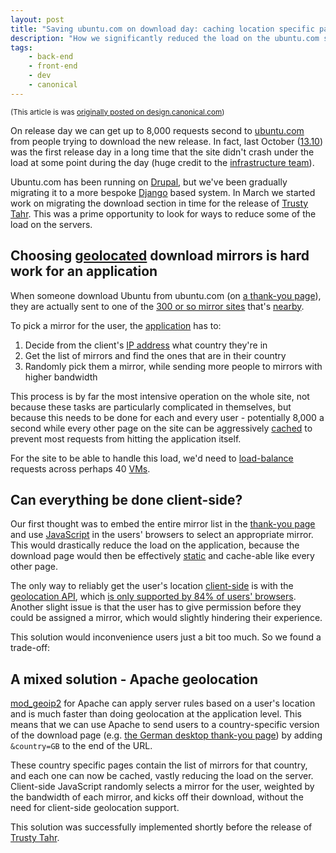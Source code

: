 ```yaml
---
layout: post
title: "Saving ubuntu.com on download day: caching location specific pages"
description: "How we significantly reduced the load on the ubuntu.com servers by caching location-specific download pages."
tags:
    - back-end
    - front-end
    - dev
    - canonical
---
```


<small>(This article is was <a href="http://design.canonical.com/2014/08/saving-ubuntu-com-on-download-day-caching-location-specific-pages/">originally posted on design.canonical.com</a>)</small>

On release day we can get up to 8,000 requests second to [ubuntu.com](http://ubuntu.com) from people trying to download the new release. In fact, last October ([13.10](http://en.wikipedia.org/wiki/Ubuntu_13.10_Saucy_Salamander#Ubuntu_13.10_.28Saucy_Salamander.29)) was the first release day in a long time that the site didn't crash under the load at some point during the day (huge credit to the [infrastructure team](http://www.ubuntu.com/management/ubuntu-advantage)).

Ubuntu.com has been running on [Drupal](http://drupal.org), but we've been gradually migrating it to a more bespoke [Django](http://django.org) based system. In March we started work on migrating the download section in time for the release of [Trusty Tahr](http://en.wikipedia.org/wiki/List_of_Ubuntu_releases#Ubuntu_14.04_LTS_.28Trusty_Tahr.29). This was a prime opportunity to look for ways to reduce some of the load on the servers.

Choosing [geolocated](http://en.wikipedia.org/wiki/Geolocation) download mirrors is hard work for an application
---

When someone download Ubuntu from ubuntu.com (on [a thank-you page](http://ubuntu.com/download/desktop/thank-you)), they are actually sent to one of the [300 or so mirror sites](https://launchpad.net/ubuntu/+cdmirrors) that's [nearby](http://en.wikipedia.org/wiki/Geolocation).

To pick a mirror for the user, the [application](https://en.wikipedia.org/wiki/Web_application) has to:

1. Decide from the client's [IP address](http://en.wikipedia.org/wiki/Ip_address) what country they're in
2. Get the list of mirrors and find the ones that are in their country
3. Randomly pick them a mirror, while sending more people to mirrors with higher bandwidth

This process is by far the most intensive operation on the whole site, not because these tasks are particularly complicated in themselves, but because this needs to be done for each and every user - potentially 8,000 a second while every other page on the site can be aggressively [cached](https://en.wikipedia.org/wiki/Cache_(computing)) to prevent most requests from hitting the application itself.

For the site to be able to handle this load, we'd need to [load-balance](https://en.wikipedia.org/wiki/Load_balancing_(computing)) requests across perhaps 40 [VMs](https://en.wikipedia.org/wiki/Virtual_machine).

Can everything be done client-side?
---

Our first thought was to embed the entire mirror list in the [thank-you page](http://ubuntu.com/download/desktop/thank-you) and use [JavaScript](http://en.wikipedia.org/wiki/Javascript) in the users' browsers to select an appropriate mirror. This would drastically reduce the load on the application, because the download page would then be effectively [static](http://en.wikipedia.org/wiki/Static_web_page) and cache-able like every other page.

The only way to reliably get the user's location [client-side](http://en.wikipedia.org/wiki/Client-side_scripting) is with the [geolocation API](https://developer.mozilla.org/en/docs/WebAPI/Using_geolocation), which [is only supported by 84% of users' browsers](http://caniuse.com/#search=geolocation). Another slight issue is that the user has to give permission before they could be assigned a mirror, which would slightly hindering their experience.

This solution would inconvenience users just a bit too much. So we found a trade-off:

A mixed solution - Apache geolocation
---

[mod_geoip2](http://dev.maxmind.com/geoip/legacy/mod_geoip2/) for Apache can apply server rules based on a user's location and is much faster than doing geolocation at the application level. This means that we can use Apache to send users to a country-specific version of the download page (e.g. [the German desktop thank-you page](http://www.ubuntu.com/download/desktop/thank-you?country=DE&version=12.04.4&architecture=amd64)) by adding `&country=GB` to the end of the URL.

These country specific pages contain the list of mirrors for that country, and each one can now be cached, vastly reducing the load on the server. Client-side JavaScript randomly selects a mirror for the user, weighted by the bandwidth of each mirror, and kicks off their download, without the need for client-side geolocation support.

This solution was successfully implemented shortly before the release of [Trusty Tahr](http://en.wikipedia.org/wiki/List_of_Ubuntu_releases#Ubuntu_14.04_LTS_.28Trusty_Tahr.29).
